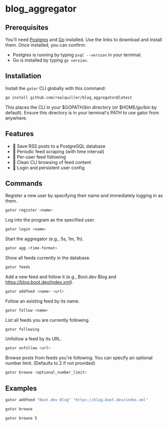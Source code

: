 # blog_aggregator

## Prerequisites

You'll need [Postgres](https://www.postgresql.org/download/) and [Go](https://go.dev/doc/install) installed. Use the links to download and install them. Once installed, you can confirm:

- Postgres is running by typing `psql --version` in your terminal.
- Go is installed by typing `go version`.

## Installation

Install the `gator` CLI globally with this command:

```bash
go install github.com/realquiller/blog_aggregator@latest
```

This places the CLI in your $GOPATH/bin directory (or $HOME/go/bin by default).
Ensure this directory is in your terminal's PATH to use gator from anywhere.

## Features

- 💾 Save RSS posts to a PostgreSQL database
- 📡 Periodic feed scraping (with time interval)
- 🙋 Per-user feed following
- 📰 Clean CLI browsing of feed content
- 🔐 Login and persistent user config

## Commands
Register a new user by specifying their name and immediately logging in as them.
```bash
gator register <name>
```

Log into the program as the specified user.
```bash
gator login <name>
```
Start the aggregator (e.g., 5s, 1m, 1h).
```bash
gator agg <time-format>
```

Show all feeds currently in the database.
```bash
gator feeds
```

Add a new feed and follow it (e.g., Boot.dev Blog and https://blog.boot.dev/index.xml).
```bash
gator addfeed <name> <url>
```

Follow an existing feed by its name.
```bash
gator follow <name>
```

List all feeds you are currently following.
```bash
gator following
```

Unfollow a feed by its URL.
```bash
gator unfollow <url>
```

Browse posts from feeds you're following. You can specify an optional number limit.
(Defaults to 2 if not provided)
```bash
gator browse <optional_number_limit>
```

## Examples

```bash
gator addfeed "Boot.dev Blog" "https://blog.boot.dev/index.xml"
```
```bash
gator browse
```
```bash
gator browse 5
```